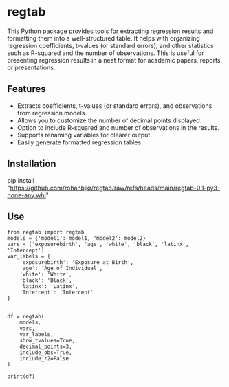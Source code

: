 # regtab

This Python package provides tools for extracting regression results and formatting them into a well-structured table. It helps with organizing regression coefficients, t-values (or standard errors), and other statistics such as R-squared and the number of observations. This is useful for presenting regression results in a neat format for academic papers, reports, or presentations.

## Features

- Extracts coefficients, t-values (or standard errors), and observations from regression models.
- Allows you to customize the number of decimal points displayed.
- Option to include R-squared and number of observations in the results.
- Supports renaming variables for clearer output.
- Easily generate formatted regression tables.

## Installation

pip install "https://github.com/rohanbjkr/regtab/raw/refs/heads/main/regtab-0.1-py3-none-any.whl"



## Use 
```
from regtab import regtab
models = {'model1': model1, 'model2': model2}
vars = ['exposurebirth', 'age', 'white', 'black', 'latinx', 'Intercept']
var_labels = {
    'exposurebirth': 'Exposure at Birth',
    'age': 'Age of Individual',
    'white': 'White',
    'black': 'Black',
    'latinx': 'Latinx',
    'Intercept': 'Intercept'
}


df = regtab(
    models, 
    vars, 
    var_labels, 
    show_tvalues=True, 
    decimal_points=3, 
    include_obs=True, 
    include_r2=False
)

print(df)

